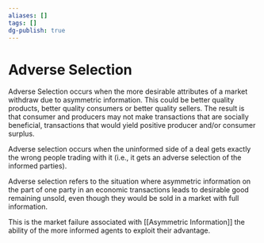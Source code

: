 ```yaml
---
aliases: []
tags: []
dg-publish: true
---
```


# Adverse Selection

Adverse Selection occurs when the more desirable attributes of a market withdraw due to asymmetric information. This could be better quality products, better quality consumers or better quality sellers. The result is that consumer and producers may not make transactions that are socially beneficial, transactions that would yield positive producer and/or consumer surplus. 

Adverse selection occurs when the uninformed side of a deal gets exactly the wrong people trading with it (i.e., it gets an adverse selection of the informed parties).

Adverse selection refers to the situation where asymmetric information on the part of one party in an economic transactions leads to desirable good remaining unsold, even though they would be sold in a market with full information.

This is the market failure associated with [[Asymmetric Information]] the ability of the more informed agents to exploit their advantage.